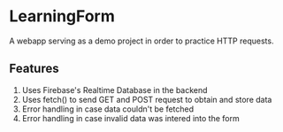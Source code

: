 # LearningForm
A webapp serving as a demo project in order to practice HTTP requests.

## Features
1. Uses Firebase's Realtime Database in the backend
2. Uses fetch() to send GET and POST request to obtain and store data
3. Error handling in case data couldn't be fetched
4. Error handling in case invalid data was intered into the form

